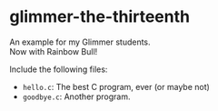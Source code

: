 # glimmer-the-thirteenth

An example for my Glimmer students.  
Now with Rainbow Bull!

Include the following files:

* `hello.c`: The best C program, ever (or maybe not)
* `goodbye.c`: Another program.
